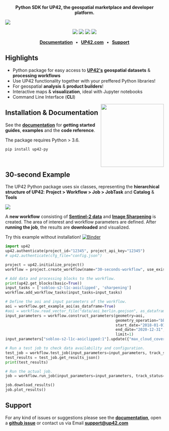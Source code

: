 <p align="center">
    <strong>Python SDK for UP42, the geospatial marketplace and developer platform.</strong>
</p>

![](docs/assets/github-banner-3.jpg)

<p align="center">
    <a href="https://mybinder.org/v2/gh/up42/up42-py/master?filepath=examples%2Fguides" title="Binder"><img src="https://mybinder.org/badge_logo.svg"></a>
    <a href="https://pypi.org/project/up42-py/" title="up42-py on pypi"><img src="https://img.shields.io/pypi/v/up42-py?color=brightgreen"></a>
    <img src="./coverage.svg">
    <a href="https://twitter.com/UP42_" title="UP42 on Twitter"><img src="https://img.shields.io/twitter/follow/UP42_.svg?style=social"></a>
</p>

<p align="center">
    <b>
      <a href="https://up42.github.io/up42-py/">Documentation</a> &nbsp; • &nbsp;
      <a href="http://www.up42.com">UP42.com</a> &nbsp; • &nbsp;
      <a href="#support">Support</a>
    </b>
</p>

## Highlights
- Python package for easy access to **[UP42's](http://www.up42.com)** **geospatial datasets** & **processing workflows**
- Use UP42 functionality together with your preffered Python libraries!
- For geospatial **analysis** & **product builders**!
- Interactive maps & **visualization**, ideal with Jupyter notebooks  
- Command Line Interface (**CLI**)


<img align="right" href="https://up42.github.io/up42-py/" src="docs/assets/docs.png" alt="" height="200"/>

## Installation & Documentation

See the **[documentation](https://up42.github.io/up42-py/)** for **getting started guides**, **examples** and the **code reference**.

The package requires Python > 3.6.

```bash
pip install up42-py
```

<br>

## 30-second Example

The UP42 Python package uses six classes, representing the **hierarchical structure of UP42**: **Project > Workflow > Job > JobTask** and **Catalog** & **Tools**

![](docs/assets/vizualisations.jpg)


A **new workflow** consisting of [**Sentinel-2 data**](https://marketplace.up42.com/block/3a381e6b-acb7-4cec-ae65-50798ce80e64)
and [**Image Sharpening**](https://marketplace.up42.com/block/e374ea64-dc3b-4500-bb4b-974260fb203e) is created.
The area of interest and workflow parameters are defined. After **running the job**, 
the results are **downloaded** and visualized.

Try this example without installation! [![Binder](https://mybinder.org/badge_logo.svg)](https://mybinder.org/v2/gh/up42/up42-py/master?filepath=examples%2Fguides%2F30-seconds-example.ipynb)

```python
import up42
up42.authenticate(project_id="12345", project_api_key="12345")
# up42.authenticate(cfg_file="config.json")

project = up42.initialize_project()
workflow = project.create_workflow(name="30-seconds-workflow", use_existing=True)

# Add data and processing blocks to the workflow.
print(up42.get_blocks(basic=True))
input_tasks = ['sobloo-s2-l1c-aoiclipped', 'sharpening']
workflow.add_workflow_tasks(input_tasks=input_tasks)

# Define the aoi and input parameters of the workflow.
aoi = workflow.get_example_aoi(as_dataframe=True)
#aoi = workflow.read_vector_file("data/aoi_berlin.geojson", as_dataframe=True)
input_parameters = workflow.construct_parameters(geometry=aoi, 
                                                 geometry_operation="bbox", 
                                                 start_date="2018-01-01",
                                                 end_date="2020-12-31",
                                                 limit=1)
input_parameters["sobloo-s2-l1c-aoiclipped:1"].update({"max_cloud_cover":60})

# Run a test job to check data availability and configuration.
test_job = workflow.test_job(input_parameters=input_parameters, track_status=True)
test_results = test_job.get_results_json()
print(test_results)

# Run the actual job.
job = workflow.run_job(input_parameters=input_parameters, track_status=True)

job.download_results()
job.plot_results()
```

## Support

For any kind of issues or suggestions please see the [**documentation**](https://up42.github.io/up42-py/), open a **[github issue](https://github.com/up42/up42-py/issues)** or contact us via Email **[support@up42.com](mailto:support@up42.com)**
